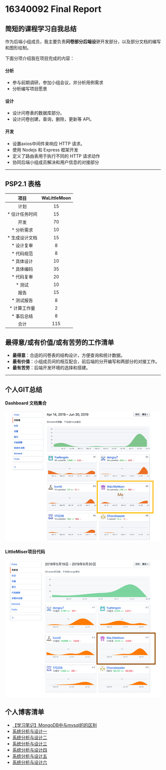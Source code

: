 # 16340092 Final Report

## 简短的课程学习自我总结

作为后端小组成员，我主要负责**问卷部分后端设计**开发部分，以及部分文档的编写和图形绘制。

下面分项介绍我在项目完成的内容：

#### 分析

- 参与前期调研，参加小组会议，并分析用例需求
- 分析编写项目愿景

#### 设计

- 设计问卷表的数据库部分。
- 设计问卷创建，查询，删除，更新等 API。

#### 开发

- 设置axios中间件来响应 HTTP 请求。
- 使用 Nodejs 和 Express 框架开发
- 定义了路由表用于执行不同的 HTTP 请求动作
- 协同后端小组成员解决和用户信息的对接部分

------

## PSP2.1 表格

|      项目      | WaLittleMoon |
| :------------: | :----------: |
|      计划      |      15      |
| * 估计任务时间 |      15      |
|      开发      |      70      |
|   * 分析需求   |      10      |
| * 生成设计文档 |      15      |
|   * 设计复审   |      8       |
|   * 代码规范   |      8       |
|   * 具体设计   |      10      |
|   * 具体编码   |      35      |
|   * 代码复审   |      20      |
|     * 测试     |      10      |
|      报告      |      15      |
|   * 测试报告   |      8       |
|  * 计算工作量  |      2       |
|   * 事后总结   |      8       |
|      合计      |     115      |

## 最得意/或有价值/或有苦劳的工作清单

-  **最得意**：合适的问卷表的结构设计，方便查询和统计数据。
-  **最有价值**：小组成员间的相互配合，前后端的分开编写和两部分的对接工作。
-  **最有苦劳**：后端开发环境的选择和搭建。

------

## 个人GIT总结

#### Dashboard 文档集合

![image-20190630215648001](../../images/person1.png)

#### LittleMiser项目代码

![image-20190630220047881](../../images/person2.png)

## 个人博客清单

- [【学习笔记】MongoDB中与mysql的的区别](【学习笔记】MongoDB与Mysql的区别.md)
- [系统分析与设计一](https://blog.csdn.net/qq_36318771/article/details/88093433)
- [系统分析与设计二](https://blog.csdn.net/qq_36318771/article/details/88413052)
- [系统分析与设计三](https://blog.csdn.net/qq_36318771/article/details/89284390)
- [系统分析与设计四](https://blog.csdn.net/qq_36318771/article/details/89286808)
- [系统分析与设计五](https://blog.csdn.net/qq_36318771/article/details/89792293)
- [系统分析与设计六](https://blog.csdn.net/qq_36318771/article/details/89810006)
